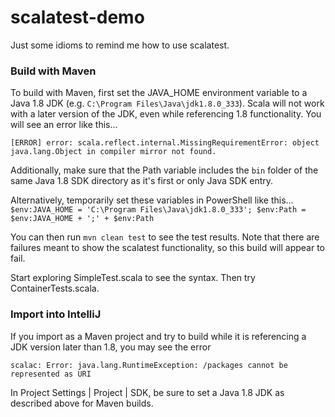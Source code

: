 # scalatest-demo
Just some idioms to remind me how to use scalatest.

### Build with Maven
To build with Maven, first set the JAVA_HOME environment variable to a Java 1.8 JDK (e.g. `C:\Program Files\Java\jdk1.8.0_333`). Scala will not work with a later version of the JDK, even while referencing 1.8 functionality. You will see an error like this...

`[ERROR] error: scala.reflect.internal.MissingRequirementError: object java.lang.Object in compiler mirror not found.`

Additionally, make sure that the Path variable includes the `bin` folder of the same Java 1.8 SDK directory as it's first or only Java SDK entry.

Alternatively, temporarily set these variables in PowerShell like this...
`$env:JAVA_HOME = 'C:\Program Files\Java\jdk1.8.0_333'; $env:Path = $env:JAVA_HOME + ';' + $env:Path`

You can then run `mvn clean test` to see the test results. Note that there are failures meant to show the scalatest functionality, so this build will appear to fail.

Start exploring SimpleTest.scala to see the syntax. Then try ContainerTests.scala.

### Import into IntelliJ

If you import as a Maven project and try to build while it is referencing a JDK version later than 1.8, you may see the error

`scalac: Error: java.lang.RuntimeException: /packages cannot be represented as URI`

In Project Settings | Project | SDK, be sure to set a Java 1.8 JDK as described above for Maven builds.

